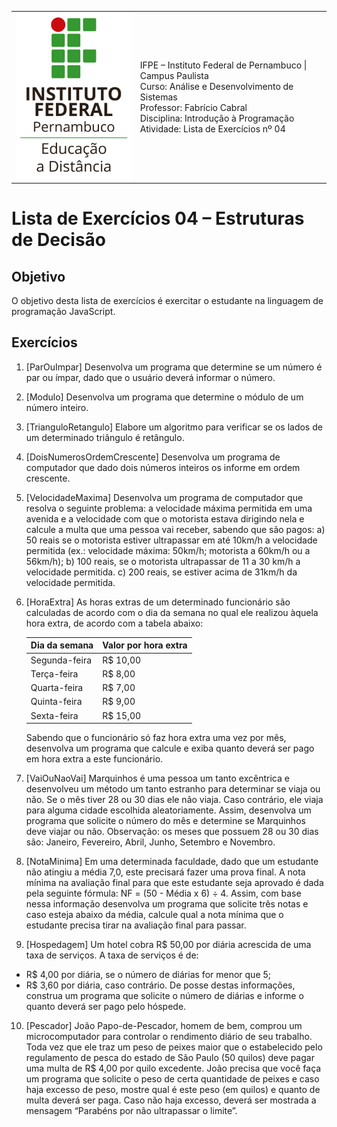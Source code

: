 
<table>
  <thead>
  </thead>
  <tbody>
    <tr>
      <td>
        <img src="logotipo-ead-mini.png">
      </td>
      <td>
IFPE – Instituto Federal de Pernambuco | Campus Paulista<br/>
Curso: Análise e Desenvolvimento de Sistemas<br/>
Professor: Fabrício Cabral <fabricio.cabral@ead.ifpe.edu.br><br/>
Disciplina: Introdução à Programação<br/>
Atividade: Lista de Exercícios nº 04
      </td>
    </tr>
  </tbody>
</table>

# Lista de Exercícios 04 – Estruturas de Decisão

## Objetivo

O objetivo desta lista de exercícios é exercitar o estudante na linguagem de programação JavaScript.

## Exercícios

1. [ParOuImpar] Desenvolva um programa que determine se um número é par ou ímpar, dado que o usuário deverá informar o número.

2. [Modulo] Desenvolva um programa que determine o módulo de um número inteiro.

3. [TrianguloRetangulo] Elabore um algoritmo para verificar se os lados de um determinado triângulo é retângulo.

4. [DoisNumerosOrdemCrescente] Desenvolva um programa de computador que dado dois números inteiros os informe em ordem crescente.

5. [VelocidadeMaxima] Desenvolva um programa de computador que resolva o seguinte problema: a velocidade máxima permitida em uma avenida e a velocidade com que o motorista estava dirigindo nela e calcule a multa que uma pessoa vai receber, sabendo que são pagos: a) 50 reais se o motorista estiver ultrapassar em até 10km/h a velocidade permitida (ex.: velocidade máxima: 50km/h; motorista a 60km/h ou a 56km/h); b) 100 reais, se o motorista ultrapassar de 11 a 30 km/h a velocidade permitida. c) 200 reais, se estiver acima de 31km/h da velocidade permitida.

6. [HoraExtra] As horas extras de um determinado funcionário são calculadas de acordo com o dia da semana no qual ele realizou àquela hora extra, de acordo com a tabela abaixo:
   
   Dia da semana | Valor por hora extra
   --------------|----------------------
   Segunda-feira |   R$ 10,00
   Terça-feira   |   R$ 8,00
   Quarta-feira  |   R$ 7,00
   Quinta-feira  |   R$ 9,00
   Sexta-feira   |   R$ 15,00

   Sabendo que o funcionário só faz hora extra uma vez por mês, desenvolva um programa que calcule e exiba quanto deverá ser pago em hora extra a este funcionário.

7. [VaiOuNaoVai] Marquinhos é uma pessoa um tanto excêntrica e desenvolveu um método um tanto estranho para determinar se viaja ou não. Se o mês tiver 28 ou 30 dias ele não viaja. Caso contrário, ele viaja para alguma cidade escolhida aleatoriamente. Assim, desenvolva um programa que solicite o número do mês e determine se Marquinhos deve viajar ou não.
Observação: os meses que possuem 28 ou 30 dias são: Janeiro, Fevereiro, Abril, Junho, Setembro e Novembro.

8. [NotaMinima] Em uma determinada faculdade, dado que um estudante não atingiu a média 7,0, este precisará fazer uma prova final. A nota mínima na avaliação final para que este estudante seja aprovado é dada pela seguinte fórmula: NF = (50 - Média x 6) ÷ 4. Assim, com base nessa informação desenvolva um programa que solicite três notas e caso esteja abaixo da média, calcule qual a nota mínima que o estudante precisa tirar na avaliação final para passar.

9. [Hospedagem] Um hotel cobra R$ 50,00 por diária acrescida de uma taxa de serviços. A taxa de serviços é de:
  - R$ 4,00 por diária, se o número de diárias for menor que 5;
  - R$ 3,60 por diária, caso contrário.
De posse destas informações, construa um programa que solicite o número de diárias e informe o quanto deverá ser pago pelo hóspede.

10. [Pescador] João Papo-de-Pescador, homem de bem, comprou um microcomputador para controlar o rendimento diário de seu trabalho. Toda vez que ele traz um peso de peixes maior que o estabelecido pelo regulamento de pesca do estado de São Paulo (50 quilos) deve pagar uma multa de R$ 4,00 por quilo excedente. João precisa que você faça um programa que solicite o peso de certa quantidade de peixes e caso haja excesso de peso, mostre qual é este peso (em quilos) e quanto de multa deverá ser paga. Caso não haja excesso, deverá ser mostrada a mensagem “Parabéns por não ultrapassar o limite”.

